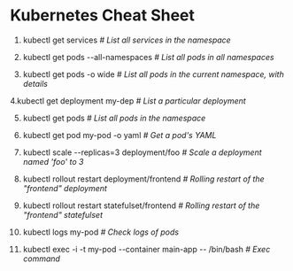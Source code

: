 # Kubernetes Cheat Sheet

1. kubectl get services *# List all services in the namespace*

2. kubectl get pods --all-namespaces *# List all pods in all namespaces*

3. kubectl get pods -o wide *# List all pods in the current namespace, with details*

4.kubectl get deployment my-dep *# List a particular deployment*

5. kubectl get pods *# List all pods in the namespace*

6. kubectl get pod my-pod -o yaml *# Get a pod's YAML*

7. kubectl scale --replicas=3 deployment/foo *# Scale a deployment named 'foo' to 3*

8. kubectl rollout restart deployment/frontend *# Rolling restart of the "frontend" deployment*

9. kubectl rollout restart statefulset/frontend *# Rolling restart of the "frontend" statefulset*

10. kubectl logs my-pod *# Check logs of pods*

11. kubectl exec -i -t my-pod --container main-app -- /bin/bash *# Exec command*

